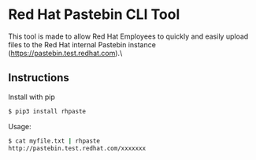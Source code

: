 <!--
SPDX-FileCopyrightText: 2021 Joshua Mulliken <joshua@mulliken.net>

SPDX-License-Identifier: GPL-3.0-only
-->

# Red Hat Pastebin CLI Tool

This tool is made to allow Red Hat Employees to quickly and easily upload files to the Red Hat internal Pastebin instance (<https://pastebin.test.redhat.com>).\

## Instructions

Install with pip

```bash
$ pip3 install rhpaste
```


Usage:

```bash
$ cat myfile.txt | rhpaste
http://pastebin.test.redhat.com/xxxxxxx
```